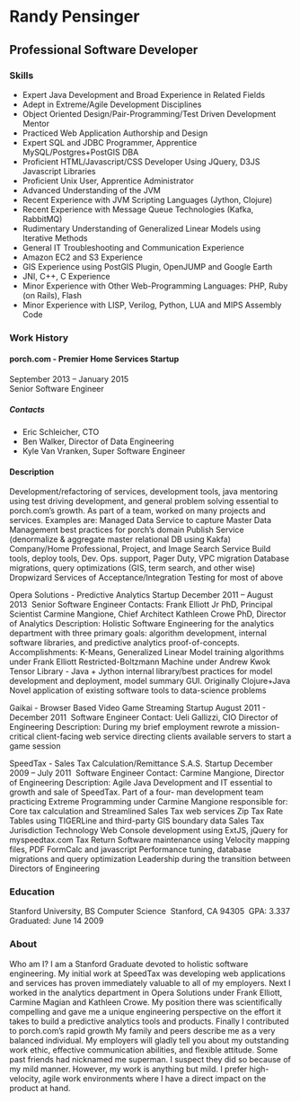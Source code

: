 # Randy Pensinger
## Professional Software Developer

### Skills
* Expert Java Development and Broad Experience in Related Fields
* Adept in Extreme/Agile Development Disciplines
* Object Oriented Design/Pair-Programming/Test Driven Development Mentor
* Practiced Web Application Authorship and Design
* Expert SQL and JDBC Programmer, Apprentice MySQL/Postgres+PostGIS DBA
* Proficient HTML/Javascript/CSS Developer Using JQuery, D3JS Javascript Libraries
* Proficient Unix User, Apprentice Administrator
* Advanced Understanding of the JVM
* Recent Experience with JVM Scripting Languages (Jython, Clojure)
* Recent Experience with Message Queue Technologies (Kafka, RabbitMQ)
* Rudimentary Understanding of Generalized Linear Models using Iterative Methods
* General IT Troubleshooting and Communication Experience
* Amazon EC2 and S3 Experience
* GIS Experience using PostGIS Plugin, OpenJUMP and Google Earth
* JNI, C++, C Experience
* Minor Experience with Other Web-Programming Languages: PHP, Ruby (on Rails), Flash
* Minor Experience with LISP, Verilog, Python, LUA and MIPS Assembly Code

### Work History

#### porch.com - Premier Home Services Startup
September 2013 – January 2015  
Senior Software Engineer  

##### Contacts
* Eric Schleicher, CTO  
* Ben Walker, Director of Data Engineering
* Kyle Van Vranken, Super Software Engineer

#### Description
Development/refactoring of services, development tools, java mentoring using test driving development, and general problem solving essential to porch.com’s growth.
As part of a team, worked on many projects and services. Examples are:
Managed Data Service to capture Master Data Management best practices for porch’s domain Publish Service (denormalize & aggregate master relational DB using Kakfa) Company/Home Professional, Project, and Image Search Service
Build tools, deploy tools, Dev. Ops. support, Pager Duty, VPC migration
Database migrations, query optimizations (GIS, term search, and other wise) Dropwizard Services of Acceptance/Integration Testing for most of above

Opera Solutions - Predictive Analytics Startup
December 2011 – August 2013 
Senior Software Engineer
Contacts: Frank Elliott Jr PhD, Principal Scientist
Carmine Mangione, Chief Architect
Kathleen Crowe PhD, Director of Analytics
Description: Holistic Software Engineering for the analytics department with three primary goals: algorithm development, internal software libraries, and predictive analytics proof-of-concepts.
Accomplishments:
K-Means, Generalized Linear Model training algorithms under Frank Elliott Restricted-Boltzmann Machine under Andrew Kwok
Tensor Library - Java + Jython internal library/best practices for model development and deployment, model summary GUI. Originally Clojure+Java
Novel application of existing software tools to data-science problems

Gaikai - Browser Based Video Game Streaming Startup
August 2011 - December 2011 
Software Engineer
Contact: Ueli Gallizzi, CIO Director of Engineering
Description: During my brief employment rewrote a mission-critical client-facing web service directing clients available servers to start a game session 

SpeedTax - Sales Tax Calculation/Remittance S.A.S. Startup
December 2009 – July 2011 
Software Engineer
Contact: Carmine Mangione, Director of Engineering
Description: Agile Java Development and IT essential to growth and sale of SpeedTax. Part of a four- man development team practicing Extreme Programming under Carmine Mangione responsible for:
Core tax calculation and Streamlined Sales Tax web services
Zip Tax Rate Tables using TIGERLine and third-party GIS boundary data
Sales Tax Jurisdiction Technology
Web Console development using ExtJS, jQuery for myspeedtax.com
Tax Return Software maintenance using Velocity mapping files, PDF FormCalc and javascript Performance tuning, database migrations and query optimization
Leadership during the transition between Directors of Engineering

### Education
Stanford University, BS Computer Science  Stanford, CA 94305 
GPA: 3.337 
Graduated: June 14 2009

### About

Who am I? I am a Stanford Graduate devoted to holistic software engineering. My initial work at SpeedTax was developing web applications and services has proven immediately valuable to all of my employers. Next I worked in the analytics department in Opera Solutions under Frank Elliott, Carmine Magian and Kathleen Crowe. My position there was scientifically compelling and gave me a unique engineering perspective on the effort it takes to build a predictive analytics tools and products. Finally I contributed to porch.com’s rapid growth
My family and peers describe me as a very balanced individual. My employers will gladly tell you about my outstanding work ethic, effective communication abilities, and flexible attitude. Some past friends had nicknamed me superman. I suspect they did so because of my mild manner. However, my work is anything but mild. I prefer high-velocity, agile work environments where I have a direct impact on the product at hand.


